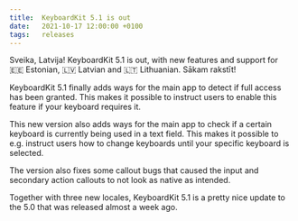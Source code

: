 ```yaml
---
title:  KeyboardKit 5.1 is out
date:   2021-10-17 12:00:00 +0100
tags:   releases
---
```


Sveika, Latvija! KeyboardKit 5.1 is out, with new features and support for 🇪🇪 Estonian, 🇱🇻 Latvian and 🇱🇹 Lithuanian. Sākam rakstīt!

KeyboardKit 5.1 finally adds ways for the main app to detect if full access has been granted. This makes it possible to instruct users to enable this feature if your keyboard requires it.

This new version also adds ways for the main app to check if a certain keyboard is currently being used in a text field. This makes it possible to e.g. instruct users how to change keyboards until your specific keyboard is selected.

The version also fixes some callout bugs that caused the input and secondary action callouts to not look as native as intended.

Together with three new locales, KeyboardKit 5.1 is a pretty nice update to the 5.0 that was released almost a week ago.